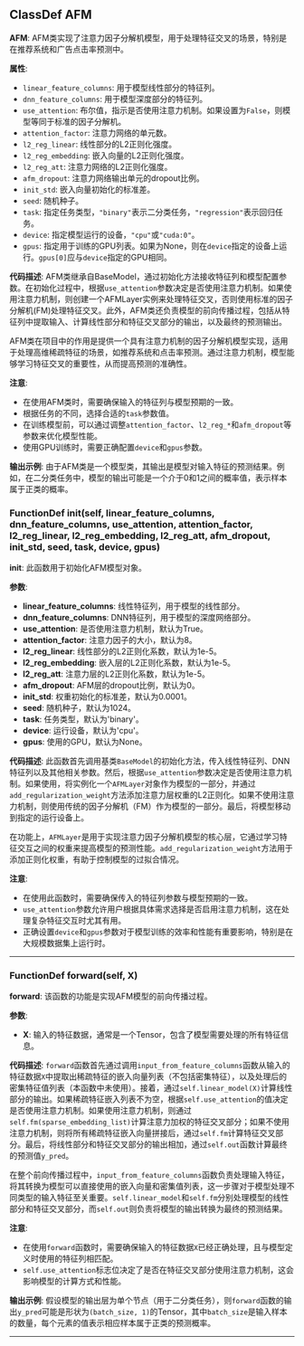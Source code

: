 ## ClassDef AFM
**AFM**: AFM类实现了注意力因子分解机模型，用于处理特征交叉的场景，特别是在推荐系统和广告点击率预测中。

**属性**:
- `linear_feature_columns`: 用于模型线性部分的特征列。
- `dnn_feature_columns`: 用于模型深度部分的特征列。
- `use_attention`: 布尔值，指示是否使用注意力机制。如果设置为`False`，则模型等同于标准的因子分解机。
- `attention_factor`: 注意力网络的单元数。
- `l2_reg_linear`: 线性部分的L2正则化强度。
- `l2_reg_embedding`: 嵌入向量的L2正则化强度。
- `l2_reg_att`: 注意力网络的L2正则化强度。
- `afm_dropout`: 注意力网络输出单元的dropout比例。
- `init_std`: 嵌入向量初始化的标准差。
- `seed`: 随机种子。
- `task`: 指定任务类型，`"binary"`表示二分类任务，`"regression"`表示回归任务。
- `device`: 指定模型运行的设备，`"cpu"`或`"cuda:0"`。
- `gpus`: 指定用于训练的GPU列表。如果为None，则在`device`指定的设备上运行。`gpus[0]`应与`device`指定的GPU相同。

**代码描述**:
AFM类继承自BaseModel，通过初始化方法接收特征列和模型配置参数。在初始化过程中，根据`use_attention`参数决定是否使用注意力机制。如果使用注意力机制，则创建一个AFMLayer实例来处理特征交叉，否则使用标准的因子分解机(FM)处理特征交叉。此外，AFM类还负责模型的前向传播过程，包括从特征列中提取输入、计算线性部分和特征交叉部分的输出，以及最终的预测输出。

AFM类在项目中的作用是提供一个具有注意力机制的因子分解机模型实现，适用于处理高维稀疏特征的场景，如推荐系统和点击率预测。通过注意力机制，模型能够学习特征交叉的重要性，从而提高预测的准确性。

**注意**:
- 在使用AFM类时，需要确保输入的特征列与模型预期的一致。
- 根据任务的不同，选择合适的`task`参数值。
- 在训练模型前，可以通过调整`attention_factor`、`l2_reg_*`和`afm_dropout`等参数来优化模型性能。
- 使用GPU训练时，需要正确配置`device`和`gpus`参数。

**输出示例**:
由于AFM类是一个模型类，其输出是模型对输入特征的预测结果。例如，在二分类任务中，模型的输出可能是一个介于0和1之间的概率值，表示样本属于正类的概率。
### FunctionDef __init__(self, linear_feature_columns, dnn_feature_columns, use_attention, attention_factor, l2_reg_linear, l2_reg_embedding, l2_reg_att, afm_dropout, init_std, seed, task, device, gpus)
**__init__**: 此函数用于初始化AFM模型对象。

**参数**:
- **linear_feature_columns**: 线性特征列，用于模型的线性部分。
- **dnn_feature_columns**: DNN特征列，用于模型的深度网络部分。
- **use_attention**: 是否使用注意力机制，默认为True。
- **attention_factor**: 注意力因子的大小，默认为8。
- **l2_reg_linear**: 线性部分的L2正则化系数，默认为1e-5。
- **l2_reg_embedding**: 嵌入层的L2正则化系数，默认为1e-5。
- **l2_reg_att**: 注意力层的L2正则化系数，默认为1e-5。
- **afm_dropout**: AFM层的dropout比例，默认为0。
- **init_std**: 权重初始化的标准差，默认为0.0001。
- **seed**: 随机种子，默认为1024。
- **task**: 任务类型，默认为'binary'。
- **device**: 运行设备，默认为'cpu'。
- **gpus**: 使用的GPU，默认为None。

**代码描述**:
此函数首先调用基类`BaseModel`的初始化方法，传入线性特征列、DNN特征列以及其他相关参数。然后，根据`use_attention`参数决定是否使用注意力机制。如果使用，将实例化一个`AFMLayer`对象作为模型的一部分，并通过`add_regularization_weight`方法添加注意力层权重的L2正则化。如果不使用注意力机制，则使用传统的因子分解机（FM）作为模型的一部分。最后，将模型移动到指定的运行设备上。

在功能上，`AFMLayer`是用于实现注意力因子分解机模型的核心层，它通过学习特征交互之间的权重来提高模型的预测性能。`add_regularization_weight`方法用于添加正则化权重，有助于控制模型的过拟合情况。

**注意**:
- 在使用此函数时，需要确保传入的特征列参数与模型预期的一致。
- `use_attention`参数允许用户根据具体需求选择是否启用注意力机制，这在处理复杂特征交互时尤其有用。
- 正确设置`device`和`gpus`参数对于模型训练的效率和性能有重要影响，特别是在大规模数据集上运行时。
***
### FunctionDef forward(self, X)
**forward**: 该函数的功能是实现AFM模型的前向传播过程。

**参数**:
- **X**: 输入的特征数据，通常是一个Tensor，包含了模型需要处理的所有特征信息。

**代码描述**:
`forward`函数首先通过调用`input_from_feature_columns`函数从输入的特征数据`X`中提取出稀疏特征的嵌入向量列表（不包括密集特征），以及处理后的密集特征值列表（本函数中未使用）。接着，通过`self.linear_model(X)`计算线性部分的输出。如果稀疏特征嵌入列表不为空，根据`self.use_attention`的值决定是否使用注意力机制。如果使用注意力机制，则通过`self.fm(sparse_embedding_list)`计算注意力加权的特征交叉部分；如果不使用注意力机制，则将所有稀疏特征嵌入向量拼接后，通过`self.fm`计算特征交叉部分。最后，将线性部分和特征交叉部分的输出相加，通过`self.out`函数计算最终的预测值`y_pred`。

在整个前向传播过程中，`input_from_feature_columns`函数负责处理输入特征，将其转换为模型可以直接使用的嵌入向量和密集值列表，这一步骤对于模型处理不同类型的输入特征至关重要。`self.linear_model`和`self.fm`分别处理模型的线性部分和特征交叉部分，而`self.out`则负责将模型的输出转换为最终的预测结果。

**注意**:
- 在使用`forward`函数时，需要确保输入的特征数据`X`已经正确处理，且与模型定义时使用的特征列相匹配。
- `self.use_attention`标志位决定了是否在特征交叉部分使用注意力机制，这会影响模型的计算方式和性能。

**输出示例**:
假设模型的输出层为单个节点（用于二分类任务），则`forward`函数的输出`y_pred`可能是形状为`(batch_size, 1)`的Tensor，其中`batch_size`是输入样本的数量，每个元素的值表示相应样本属于正类的预测概率。
***
